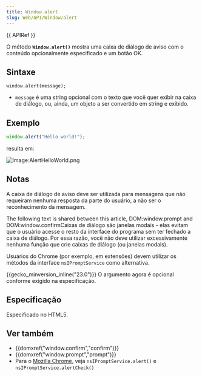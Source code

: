 ```yaml
---
title: Window.alert
slug: Web/API/Window/alert
---
```


{{ APIRef }}

O método **`Window.alert()`** mostra uma caixa de diálogo de aviso com o conteúdo opcionalmente especificado e um botão OK.

## Sintaxe

```
window.alert(message);
```

- `message` é uma string opcional com o texto que você quer exibir na caixa de diálogo, ou, ainda, um objeto a ser convertido em string e exibido.

## Exemplo

```js
window.alert("Hello world!");
```

resulta em:

![Image:AlertHelloWorld.png](/files/130/AlertHelloWorld.png)

## Notas

A caixa de diálogo de aviso deve ser utilizada para mensagens que não requeiram nenhuma resposta da parte do usuário, a não ser o reconhecimento da mensagem.

The following text is shared between this article, DOM:window\.prompt and DOM:window\.confirmCaixas de diálogo são janelas modais - elas evitam que o usuário acesse o resto da interface do programa sem ter fechado a caixa de diálogo. Por essa razão, você não deve utilizar excessivamente nenhuma função que crie caixas de diálogo (ou janelas modais).

Usuários do Chrome (por exemplo, em extensões) devem utilizar os métodos da interface `nsIPromptService` como alternativa.

{{gecko_minversion_inline("23.0")}} O argumento agora é opcional conforme exigido na especificação.

## Especificação

Especificado no HTML5.

## Ver também

- {{domxref("window.confirm","confirm")}}
- {{domxref("window.prompt","prompt")}}
- Para o [Mozilla Chrome](/pt-BR/docs/Chrome), veja `nsIPromptService.alert()` e `nsIPromptService.alertCheck()`
